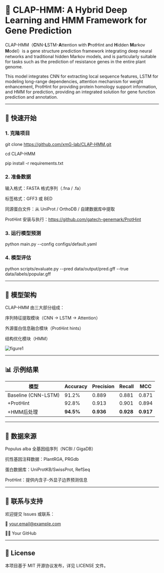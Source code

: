 # 🌱 CLAP-HMM: A Hybrid Deep Learning and HMM Framework for Gene Prediction

CLAP-HMM（**C**NN-**L**STM-**A**ttention with **P**rotHint and **H**idden **M**arkov **M**odel）is a gene structure prediction framework integrating deep neural networks and traditional hidden Markov models, and is particularly suitable for tasks such as the prediction of resistance genes in the entire plant genome.

This model integrates CNN for extracting local sequence features, LSTM for modeling long-range dependencies, attention mechanism for weight enhancement, ProtHint for providing protein homology support information, and HMM for prediction, providing an integrated solution for gene function prediction and annotation.

---

## 🚀 快速开始
### 1. 克隆项目
git clone https://github.com/xmG-lab/CLAP-HMM.git

cd CLAP-HMM

pip install -r requirements.txt

### 2. 准备数据
输入格式：FASTA 格式序列（.fna / .fa）

标签格式：GFF3 或 BED

同源蛋白文件：从 UniProt / OrthoDB / 自建数据库中提取

ProtHint 安装与执行：https://github.com/gatech-genemark/ProtHint

### 3. 运行模型预测
python main.py --config configs/default.yaml

### 4. 模型评估
python scripts/evaluate.py --pred data/output/pred.gff --true data/labels/popular.gff

---

## 🧠 模型架构
CLAP-HMM 由三大部分组成：

序列特征提取模块（CNN → LSTM → Attention）

外源蛋白信息融合模块（ProtHint hints）

结构优化模块（HMM）

![figure1](https://github.com/user-attachments/assets/ad16263c-d7e6-4eae-8b85-4dcaffc95577)

---

## 📊 示例结果
| 模型                  | Accuracy  | Precision | Recall    | MCC       |
| ------------------- | --------- | --------- | --------- | --------- |
| Baseline (CNN-LSTM) | 91.2%     | 0.889     | 0.881     | 0.871     |
| +ProtHint           | 92.8%     | 0.913     | 0.901     | 0.894     |
| +HMM后处理             | **94.5%** | **0.936** | **0.928** | **0.917** |

---

## 🧬 数据来源
Populus alba 全基因组序列（NCBI / GigaDB）

抗性基因注释数据：PlantRGA, PRGdb

蛋白数据库：UniProtKB/SwissProt, RefSeq

ProtHint：提供内含子-外显子边界预测信息

---

## 💬 联系与支持
欢迎提交 Issues 或联系：

📧 your.email@example.com

🧑‍💻 Your GitHub

---

## 📄 License
本项目基于 MIT 开源协议发布，详见 LICENSE 文件。

